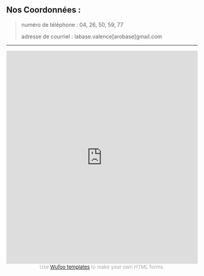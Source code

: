 Nos Coordonnées :
----------------------

> numéro de téléphone : 04, 26, 50, 59, 77
> 
> adresse de courriel : labase.valence[arobase]gmail.com

----------------------

<iframe height="561" allowTransparency="true" frameborder="0" scrolling="no" style="width:100%;border:none"  src="https://labasevalence.wufoo.com/embed/zkmhgjs1ecsawu/"><a href="https://labasevalence.wufoo.com/forms/zkmhgjs1ecsawu/">Fill out my Wufoo form!</a></iframe><div id="wuf-adv" style="font-family:inherit;font-size: small;color:#a7a7a7;text-align:center;display:block;"><span class="notranslate">Use <a href="http://www.wufoo.com/gallery/templates/">Wufoo templates</a> to make your own HTML forms.</span></div>
